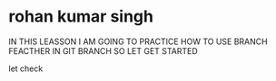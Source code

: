 # rohan kumar singh

IN THIS LEASSON I AM GOING TO PRACTICE HOW TO USE BRANCH FEACTHER IN GIT BRANCH
SO LET GET STARTED 

let check